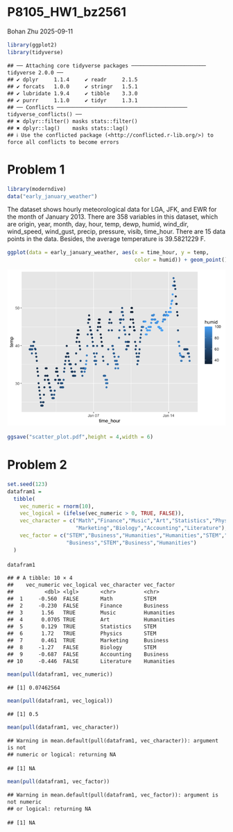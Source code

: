 P8105_HW1_bz2561
================
Bohan Zhu
2025-09-11

``` r
library(ggplot2)
library(tidyverse)
```

    ## ── Attaching core tidyverse packages ──────────────────────── tidyverse 2.0.0 ──
    ## ✔ dplyr     1.1.4     ✔ readr     2.1.5
    ## ✔ forcats   1.0.0     ✔ stringr   1.5.1
    ## ✔ lubridate 1.9.4     ✔ tibble    3.3.0
    ## ✔ purrr     1.1.0     ✔ tidyr     1.3.1
    ## ── Conflicts ────────────────────────────────────────── tidyverse_conflicts() ──
    ## ✖ dplyr::filter() masks stats::filter()
    ## ✖ dplyr::lag()    masks stats::lag()
    ## ℹ Use the conflicted package (<http://conflicted.r-lib.org/>) to force all conflicts to become errors

# Problem 1

``` r
library(moderndive)
data("early_january_weather")
```

The dataset shows hourly meteorological data for LGA, JFK, and EWR for
the month of January 2013. There are 358 variables in this dataset,
which are origin, year, month, day, hour, temp, dewp, humid, wind_dir,
wind_speed, wind_gust, precip, pressure, visib, time_hour. There are 15
data points in the data. Besides, the average temperature is 39.5821229
F.

``` r
ggplot(data = early_january_weather, aes(x = time_hour, y = temp, 
                                         color = humid)) + geom_point()
```

![](P8105_HW1_bz2561_files/figure-gfm/unnamed-chunk-3-1.png)<!-- -->

``` r
ggsave("scatter_plot.pdf",height = 4,width = 6)
```

# Problem 2

``` r
set.seed(123)
datafram1 =
  tibble(
    vec_numeric = rnorm(10),
    vec_logical = (ifelse(vec_numeric > 0, TRUE, FALSE)),
    vec_character = c("Math","Finance","Music","Art","Statistics","Physics",
                      "Marketing","Biology","Accounting","Literature"),
    vec_factor = c("STEM","Business","Humanities","Humanities","STEM","STEM",
                   "Business","STEM","Business","Humanities")
  )

datafram1
```

    ## # A tibble: 10 × 4
    ##    vec_numeric vec_logical vec_character vec_factor
    ##          <dbl> <lgl>       <chr>         <chr>     
    ##  1     -0.560  FALSE       Math          STEM      
    ##  2     -0.230  FALSE       Finance       Business  
    ##  3      1.56   TRUE        Music         Humanities
    ##  4      0.0705 TRUE        Art           Humanities
    ##  5      0.129  TRUE        Statistics    STEM      
    ##  6      1.72   TRUE        Physics       STEM      
    ##  7      0.461  TRUE        Marketing     Business  
    ##  8     -1.27   FALSE       Biology       STEM      
    ##  9     -0.687  FALSE       Accounting    Business  
    ## 10     -0.446  FALSE       Literature    Humanities

``` r
mean(pull(datafram1, vec_numeric))
```

    ## [1] 0.07462564

``` r
mean(pull(datafram1, vec_logical))
```

    ## [1] 0.5

``` r
mean(pull(datafram1, vec_character))
```

    ## Warning in mean.default(pull(datafram1, vec_character)): argument is not
    ## numeric or logical: returning NA

    ## [1] NA

``` r
mean(pull(datafram1, vec_factor))
```

    ## Warning in mean.default(pull(datafram1, vec_factor)): argument is not numeric
    ## or logical: returning NA

    ## [1] NA
